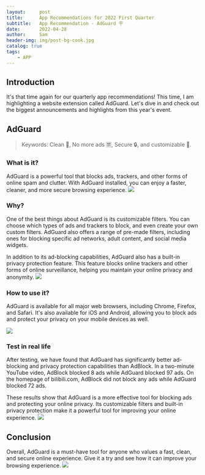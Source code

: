 ```yaml
---
layout:     post
title:      App Recommendations for 2022 First Quarter 
subtitle:   App Recommendation - AdGuard 🪧
date:       2022-04-28
author:     Sam
header-img: img/post-bg-cook.jpg
catalog: true
tags:
    - APP
---
```


## Introduction

It's that time again for our quarterly app recommendations! 
This time, I am highlighting a website extension called AdGuard. Let's dive in and check out the biggest announcements and highlights from this year's event.

## AdGuard
> Keywords: Clean 🧹, No more ads 🈲️, Secure 🔒, and customizable 👋.

### What is it? 

AdGuard is a powerful tool that blocks ads, trackers, and other forms of online spam and clutter. 
With AdGuard installed, you can enjoy a faster, cleaner, and more secure browsing experience.
![]([https://images.g2crowd.com/uploads/product/image/social_landscape/social_landscape_f7ed599eaf9c49bac2e582e7659a147e/adguard.png]())

### Why?  

One of the best things about AdGuard is its customizable filters. You can choose which types of ads and trackers to block, and even create your own custom filters. 
AdGuard also offers a range of pre-made filters, including ones for blocking specific ad networks, adult content, and social media widgets.

In addition to its ad-blocking capabilities, AdGuard also has a built-in privacy protection feature. 
This feature blocks online trackers and other forms of online surveillance, helping you maintain your online privacy and anonymity.
![](https://lh3.googleusercontent.com/kdSSV-hFkizX5FoVhPVfB0j-pp7FphmV1Lo_fpoaMoaxGjvK3lGA63pMsbQkFtrCKVrikxI_rfuSVBGJo6Pl5f-DRg=w640-h400-e365-rj-sc0x00ffffff)

### How to use it?
AdGuard is available for all major web browsers, including Chrome, Firefox, and Safari. 
It's also available for iOS and Android, allowing you to block ads and protect your privacy on your mobile devices as well.

![](https://lh3.googleusercontent.com/vlEHlnRwrJ713eMPXbn1LbH7iAc7vWGXdhWJQZJQLWk8yOt12AvU6aHOeG69kk7csHtZV3DedMp3U8C6VC_CjLM-ug=w640-h400-e365-rj-sc0x00ffffff)

### Test in real life
After testing, we have found that AdGuard has significantly better ad-blocking and privacy protection capabilities than AdBlock. 
In a two-minute YouTube video, AdBlock blocked 8 ads while AdGuard blocked 97 ads. On the homepage of bilibili.com, AdBlock did not block any ads while AdGuard blocked 72 ads.

These results show that AdGuard is a more effective tool for blocking ads and protecting your online privacy. 
Its customizable filters and built-in privacy protection make it a powerful tool for improving your online experience.
![](https://cdn.adguard.com/public/Adguard/Common/adguard_home.gif)


## Conclusion
Overall, AdGuard is a must-have tool for anyone who values a fast, clean, and secure online experience.
Give it a try and see how it can improve your browsing experience.
![](https://adguard.com/img/social/og-main.png)




